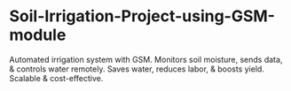 # Soil-Irrigation-Project-using-GSM-module
 Automated irrigation system with GSM. Monitors soil moisture, sends data, &amp; controls water remotely. Saves water, reduces labor, &amp; boosts yield. Scalable &amp; cost-effective.
